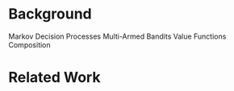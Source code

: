 # Background
Markov Decision Processes
Multi-Armed Bandits
Value Functions
Composition

# Related Work

